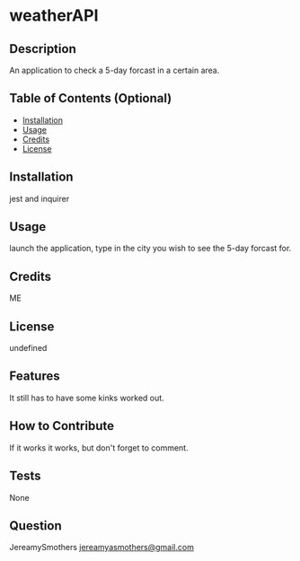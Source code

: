 # weatherAPI

## Description
An application to check a 5-day forcast in a certain area.

## Table of Contents (Optional)

- [Installation](#installation)
- [Usage](#usage)
- [Credits](#credits)
- [License](#license)

## Installation
jest and inquirer

## Usage
launch the application, type in the city you wish to see the 5-day forcast for.

## Credits
ME

## License
undefined

## Features
It still has to have some kinks worked out.

## How to Contribute
If it works it works, but don't forget to comment.

## Tests
None

## Question
JereamySmothers
jereamyasmothers@gmail.com

  